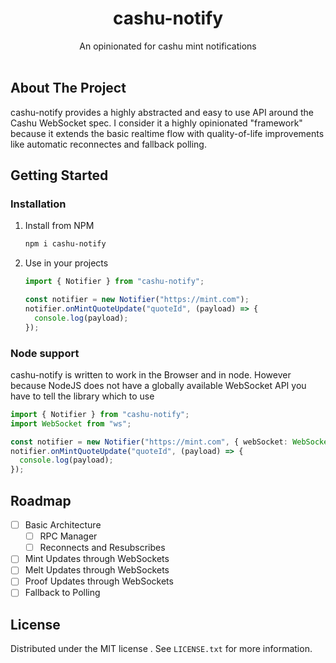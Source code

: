 <h1 align="center">cashu-notify</h1>

  <p align="center">
    An opinionated for cashu mint notifications 
    <br />
    <br />
  </p>
<!-- TABLE OF CONTENTS -->

## About The Project

cashu-notify provides a highly abstracted and easy to use API around the Cashu WebSocket spec.
I consider it a highly opinionated "framework" because it extends the basic realtime flow with quality-of-life improvements like automatic reconnectes and fallback polling.

## Getting Started

### Installation

1. Install from NPM
   ```sh
   npm i cashu-notify
   ```
2. Use in your projects

   ```ts
   import { Notifier } from "cashu-notify";

   const notifier = new Notifier("https://mint.com");
   notifier.onMintQuoteUpdate("quoteId", (payload) => {
     console.log(payload);
   });
   ```

### Node support

cashu-notify is written to work in the Browser and in node. However because NodeJS does not have a globally available WebSocket API you have to tell the library which to use

```ts
import { Notifier } from "cashu-notify";
import WebSocket from "ws";

const notifier = new Notifier("https://mint.com", { webSocket: WebSocket });
notifier.onMintQuoteUpdate("quoteId", (payload) => {
  console.log(payload);
});
```

## Roadmap

- [ ] Basic Architecture
  - [ ] RPC Manager
  - [ ] Reconnects and Resubscribes
- [ ] Mint Updates through WebSockets
- [ ] Melt Updates through WebSockets
- [ ] Proof Updates through WebSockets
- [ ] Fallback to Polling

## License

Distributed under the MIT license . See `LICENSE.txt` for more information.
